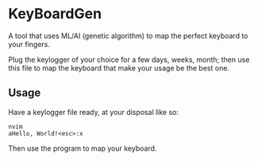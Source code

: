 # KeyBoardGen

A tool that uses ML/AI (genetic algorithm) to map the perfect keyboard to your fingers.

Plug the keylogger of your choice for a few days, weeks, month; then use this
file to map the keyboard that make your usage be the best one.

## Usage

Have a keylogger file ready, at your disposal like so:

```
nvim
aHello, World!<esc>:x

```

Then use the program to map your keyboard.
